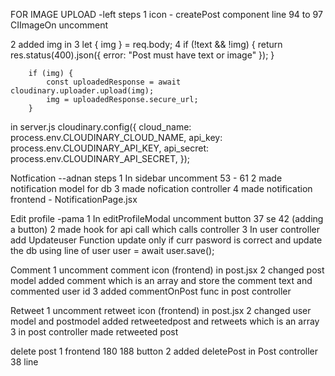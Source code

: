 FOR IMAGE UPLOAD -left
steps
1 icon - createPost component line 94 to 97 CIImageOn uncomment
<!-- in post controller (added code ) -->
2 added img in 
3 let { img } = req.body;
4 if (!text && !img) {
			return res.status(400).json({ error: "Post must have text or image" });
		}

		if (img) {
			const uploadedResponse = await cloudinary.uploader.upload(img);
			img = uploadedResponse.secure_url;
		}
in server.js
cloudinary.config({
	cloud_name: process.env.CLOUDINARY_CLOUD_NAME,
	api_key: process.env.CLOUDINARY_API_KEY,
	api_secret: process.env.CLOUDINARY_API_SECRET,
});

Notfication --adnan
steps
1 In sidebar uncomment 53 - 61
2 made notification model for db
3 made nofication controller
4 made notification frontend - NotificationPage.jsx

Edit profile -pama
1 In editProfileModal uncomment button 37 se 42 (adding a button)
2 made hook for api call which calls controller
3 In user controller add Updateuser Function update only if curr pasword is correct and update the db 
    using line of user user = await user.save();

Comment 
1 uncomment comment icon (frontend) in post.jsx
2 changed post model added comment which is an array and store the comment text and commented user id 
3 added commentOnPost func in post controller 

Retweet 
1 uncomment retweet icon (frontend) in post.jsx
2 changed user model and postmodel added retweetedpost and retweets which is an array
3 in post controller made retweeted post 


delete post
1 frontend 180 188 button
2 added deletePost in Post controller 38 line
